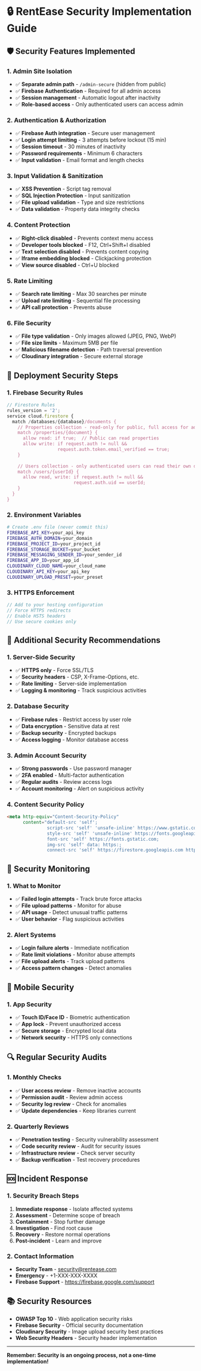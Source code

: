 # 🔒 RentEase Security Implementation Guide

## 🛡️ **Security Features Implemented**

### 1. **Admin Site Isolation**
- ✅ **Separate admin path** - `/admin-secure` (hidden from public)
- ✅ **Firebase Authentication** - Required for all admin access
- ✅ **Session management** - Automatic logout after inactivity
- ✅ **Role-based access** - Only authenticated users can access admin

### 2. **Authentication & Authorization**
- ✅ **Firebase Auth integration** - Secure user management
- ✅ **Login attempt limiting** - 3 attempts before lockout (15 min)
- ✅ **Session timeout** - 30 minutes of inactivity
- ✅ **Password requirements** - Minimum 6 characters
- ✅ **Input validation** - Email format and length checks

### 3. **Input Validation & Sanitization**
- ✅ **XSS Prevention** - Script tag removal
- ✅ **SQL Injection Protection** - Input sanitization
- ✅ **File upload validation** - Type and size restrictions
- ✅ **Data validation** - Property data integrity checks

### 4. **Content Protection**
- ✅ **Right-click disabled** - Prevents context menu access
- ✅ **Developer tools blocked** - F12, Ctrl+Shift+I disabled
- ✅ **Text selection disabled** - Prevents content copying
- ✅ **Iframe embedding blocked** - Clickjacking protection
- ✅ **View source disabled** - Ctrl+U blocked

### 5. **Rate Limiting**
- ✅ **Search rate limiting** - Max 30 searches per minute
- ✅ **Upload rate limiting** - Sequential file processing
- ✅ **API call protection** - Prevents abuse

### 6. **File Security**
- ✅ **File type validation** - Only images allowed (JPEG, PNG, WebP)
- ✅ **File size limits** - Maximum 5MB per file
- ✅ **Malicious filename detection** - Path traversal prevention
- ✅ **Cloudinary integration** - Secure external storage

## 🚀 **Deployment Security Steps**

### **1. Firebase Security Rules**
```javascript
// Firestore Rules
rules_version = '2';
service cloud.firestore {
  match /databases/{database}/documents {
    // Properties collection - read-only for public, full access for admins
    match /properties/{document} {
      allow read: if true;  // Public can read properties
      allow write: if request.auth != null && 
                   request.auth.token.email_verified == true;
    }
    
    // Users collection - only authenticated users can read their own data
    match /users/{userId} {
      allow read, write: if request.auth != null && 
                         request.auth.uid == userId;
    }
  }
}
```

### **2. Environment Variables**
```bash
# Create .env file (never commit this)
FIREBASE_API_KEY=your_api_key
FIREBASE_AUTH_DOMAIN=your_domain
FIREBASE_PROJECT_ID=your_project_id
FIREBASE_STORAGE_BUCKET=your_bucket
FIREBASE_MESSAGING_SENDER_ID=your_sender_id
FIREBASE_APP_ID=your_app_id
CLOUDINARY_CLOUD_NAME=your_cloud_name
CLOUDINARY_API_KEY=your_api_key
CLOUDINARY_UPLOAD_PRESET=your_preset
```

### **3. HTTPS Enforcement**
```javascript
// Add to your hosting configuration
// Force HTTPS redirects
// Enable HSTS headers
// Use secure cookies only
```

## 🔐 **Additional Security Recommendations**

### **1. Server-Side Security**
- ✅ **HTTPS only** - Force SSL/TLS
- ✅ **Security headers** - CSP, X-Frame-Options, etc.
- ✅ **Rate limiting** - Server-side implementation
- ✅ **Logging & monitoring** - Track suspicious activities

### **2. Database Security**
- ✅ **Firebase rules** - Restrict access by user role
- ✅ **Data encryption** - Sensitive data at rest
- ✅ **Backup security** - Encrypted backups
- ✅ **Access logging** - Monitor database access

### **3. Admin Account Security**
- ✅ **Strong passwords** - Use password manager
- ✅ **2FA enabled** - Multi-factor authentication
- ✅ **Regular audits** - Review access logs
- ✅ **Account monitoring** - Alert on suspicious activity

### **4. Content Security Policy**
```html
<meta http-equiv="Content-Security-Policy" 
      content="default-src 'self'; 
               script-src 'self' 'unsafe-inline' https://www.gstatic.com; 
               style-src 'self' 'unsafe-inline' https://fonts.googleapis.com; 
               font-src 'self' https://fonts.gstatic.com; 
               img-src 'self' data: https:; 
               connect-src 'self' https://firestore.googleapis.com https://identitytoolkit.googleapis.com;">
```

## 🚨 **Security Monitoring**

### **1. What to Monitor**
- ✅ **Failed login attempts** - Track brute force attacks
- ✅ **File upload patterns** - Monitor for abuse
- ✅ **API usage** - Detect unusual traffic patterns
- ✅ **User behavior** - Flag suspicious activities

### **2. Alert Systems**
- ✅ **Login failure alerts** - Immediate notification
- ✅ **Rate limit violations** - Monitor abuse attempts
- ✅ **File upload alerts** - Track upload patterns
- ✅ **Access pattern changes** - Detect anomalies

## 📱 **Mobile Security**

### **1. App Security**
- ✅ **Touch ID/Face ID** - Biometric authentication
- ✅ **App lock** - Prevent unauthorized access
- ✅ **Secure storage** - Encrypted local data
- ✅ **Network security** - HTTPS only connections

## 🔍 **Regular Security Audits**

### **1. Monthly Checks**
- ✅ **User access review** - Remove inactive accounts
- ✅ **Permission audit** - Review admin access
- ✅ **Security log review** - Check for anomalies
- ✅ **Update dependencies** - Keep libraries current

### **2. Quarterly Reviews**
- ✅ **Penetration testing** - Security vulnerability assessment
- ✅ **Code security review** - Audit for security issues
- ✅ **Infrastructure review** - Check server security
- ✅ **Backup verification** - Test recovery procedures

## 🆘 **Incident Response**

### **1. Security Breach Steps**
1. **Immediate response** - Isolate affected systems
2. **Assessment** - Determine scope of breach
3. **Containment** - Stop further damage
4. **Investigation** - Find root cause
5. **Recovery** - Restore normal operations
6. **Post-incident** - Learn and improve

### **2. Contact Information**
- **Security Team** - security@rentease.com
- **Emergency** - +1-XXX-XXX-XXXX
- **Firebase Support** - https://firebase.google.com/support

## 📚 **Security Resources**

- **OWASP Top 10** - Web application security risks
- **Firebase Security** - Official security documentation
- **Cloudinary Security** - Image upload security best practices
- **Web Security Headers** - Security header implementation

---

**Remember: Security is an ongoing process, not a one-time implementation!**
